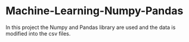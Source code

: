 # Machine-Learning-Numpy-Pandas
In this project the Numpy and Pandas library are used and the data is modified into the csv files.
